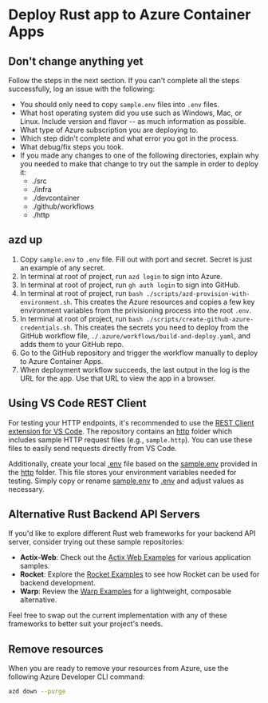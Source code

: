 # Deploy Rust app to Azure Container Apps

## Don't change anything yet

Follow the steps in the next section. If you can't complete all the steps successfully, log an issue with the following:

* You should only need to copy `sample.env` files into `.env` files. 
* What host operating system did you use such as Windows, Mac, or Linux. Include version and flavor -- as much information as possible.
* What type of Azure subscription you are deploying to. 
* Which step didn't complete and what error you got in the process.
* What debug/fix steps you took. 
* If you made any changes to one of the following directories, explain why you needed to make that change to try out the sample in order to deploy it:
  * ./src
  * ./infra
  * ./devcontainer
  * ./github/workflows
  * ./http

## azd up

1. Copy `sample.env` to `.env` file. Fill out with port and secret. Secret is just an example of any secret.
1. In terminal at root of project, run `azd login` to sign into Azure.
1. In terminal at root of project, run `gh auth login` to sign into GitHub.
1. In terminal at root of project, run `bash ./scripts/azd-provision-with-environment.sh`. This creates the Azure resources and copies a few key environment variables from the privisioning process into the root `.env`. 
1. In terminal at root of project, run `bash ./scripts/create-github-azure-credentials.sh`. This creates the secrets you need to deploy from the GitHub workflow file, `./.azure/workflows/build-and-deploy.yaml`, and adds them to your GitHub repo. 
1. Go to the GitHub repository and trigger the workflow manually to deploy to Azure Container Apps.
1. When deployment workflow succeeds, the last output in the log is the URL for the app. Use that URL to view the app in a browser. 


## Using VS Code REST Client

For testing your HTTP endpoints, it's recommended to use the [REST Client extension for VS Code](https://marketplace.visualstudio.com/items?itemName=humao.rest-client). The repository contains an [http](http://_vscodecontentref_/1) folder which includes sample HTTP request files (e.g., `sample.http`). You can use these files to easily send requests directly from VS Code.

Additionally, create your local [.env](http://_vscodecontentref_/2) file based on the [sample.env](http://_vscodecontentref_/3) provided in the [http](http://_vscodecontentref_/4) folder. This file stores your environment variables needed for testing. Simply copy or rename [sample.env](http://_vscodecontentref_/5) to [.env](http://_vscodecontentref_/6) and adjust values as necessary.

## Alternative Rust Backend API Servers

If you'd like to explore different Rust web frameworks for your backend API server, consider trying out these sample repositories:

- **Actix-Web**: Check out the [Actix Web Examples](https://github.com/actix/examples) for various application samples.
- **Rocket**: Explore the [Rocket Examples](https://github.com/SergioBenitez/Rocket/tree/v0.5-rc/examples) to see how Rocket can be used for backend development.
- **Warp**: Review the [Warp Examples](https://github.com/seanmonstar/warp/tree/master/examples) for a lightweight, composable alternative.

Feel free to swap out the current implementation with any of these frameworks to better suit your project's needs.

## Remove resources

When you are ready to remove your resources from Azure, use the following Azure Developer CLI command:

```bash
azd down --purge
```